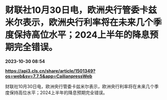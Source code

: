 # 财联社10月30日电，欧洲央行管委卡兹米尔表示，欧洲央行利率将在未来几个季度保持高位水平；2024上半年的降息预期完全错误。

**2023-10-30 08:54**

**https://api3.cls.cn/share/article/1501349?os=web&sv=7.7.5&app=CailianpressWeb**

财联社10月30日电，欧洲央行管委卡兹米尔表示，欧洲央行利率将在未来几个季度保持高位水平；2024上半年的降息预期完全错误。